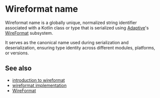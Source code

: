 # Wireformat name

Wireformat name is a globally unique, normalized string identifier associated with a Kotlin class 
or type that is serialized using [Adaptive](def://)'s [WireFormat](def://) subsystem.

It serves as the canonical name used during serialization and deserialization, ensuring
type identity across different modules, platforms, or versions.

## See also

- [introduction to wireformat](guide://)
- [wireformat implementation](def://)
- [WireFormat](class://)